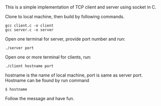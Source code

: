 This is a simple implementation of TCP client and server using socket in C.

Clone to local machine, then build by following commands.
```
gcc client.c -o client
gcc server.c -o server
```
Open one terminal for server, provide port number and run:
```
./server port
```
Open one or more terminal for clients, run:
```
./client hostname port
```
hostname is the name of local machine, port is same as server port. Hostname can be found by run command
```
$ hostname
```
Follow the message and have fun.
